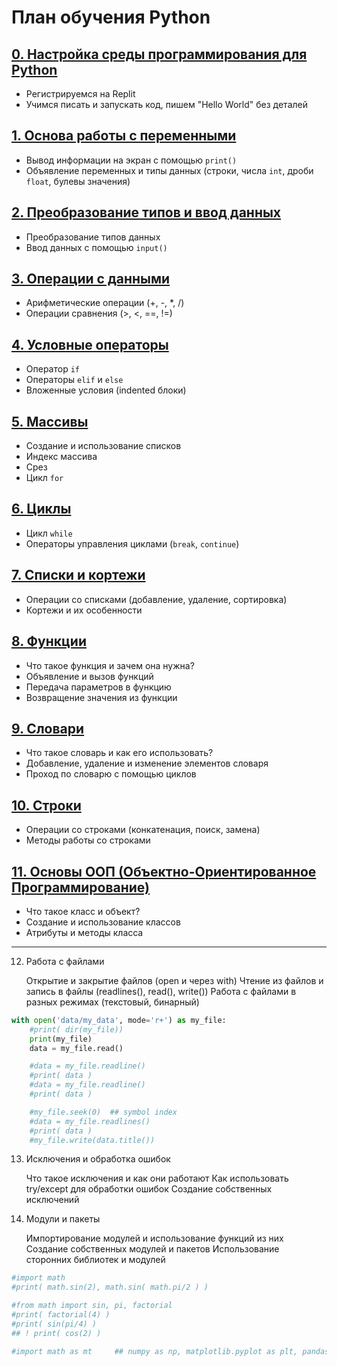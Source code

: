 # План обучения Python

## [0. Настройка среды программирования для Python](ru/0_lesson_Base_settings.md)
- Регистрируемся на Replit
- Учимся писать и запускать код, пишем "Hello World" без деталей

## [1. Основа работы с переменными](ru/1_lesson_Basic_variables.md)
- Вывод информации на экран с помощью `print()`
- Объявление переменных и типы данных (строки, числа `int`, дроби `float`, булевы значения)

## [2. Преобразование типов и ввод данных](ru/2_lesson_Type_conversion_and_input.md)
- Преобразование типов данных
- Ввод данных с помощью `input()`

## [3. Операции с данными](ru/3_lesson_Data_operations.md)
- Арифметические операции (+, -, *, /)
- Операции сравнения (>, <, ==, !=)

## [4. Условные операторы](ru/4_lesson_Conditional_statements.md)
- Оператор `if`
- Операторы `elif` и `else`
- Вложенные условия (indented блоки)

## [5. Массивы](ru/5_lesson_Arrays.md)
- Создание и использование списков
- Индекс массива
- Срез
- Цикл `for`

## [6. Циклы](ru/6_lesson_Loops.md)
- Цикл `while`
- Операторы управления циклами (`break`, `continue`)

## [7. Списки и кортежи](ru/7_lesson_Lists_and_Tuples.md)
- Операции со списками (добавление, удаление, сортировка)
- Кортежи и их особенности

## [8. Функции](ru/8_lesson_Functions.md)
- Что такое функция и зачем она нужна?
- Объявление и вызов функций
- Передача параметров в функцию
- Возвращение значения из функции

## [9. Словари](ru/9_lesson_Dictionaries.md)
- Что такое словарь и как его использовать?
- Добавление, удаление и изменение элементов словаря
- Проход по словарю с помощью циклов

## [10. Строки](ru/10_lesson_Strings.md)
- Операции со строками (конкатенация, поиск, замена)
- Методы работы со строками

## [11. Основы ООП (Объектно-Ориентированное Программирование)](ru/11_lesson_Basics_of_OOP.md)
- Что такое класс и объект?
- Создание и использование классов
- Атрибуты и методы класса


---

12. Работа с файлами

    Открытие и закрытие файлов (open и через with)
    Чтение из файлов и запись в файлы (readlines(), read(), write())
    Работа с файлами в разных режимах (текстовый, бинарный)

```python
with open('data/my_data', mode='r+') as my_file:
    #print( dir(my_file))
    print(my_file)
    data = my_file.read()

    #data = my_file.readline()
    #print( data )
    #data = my_file.readline()
    #print( data )

    #my_file.seek(0)  ## symbol index
    #data = my_file.readlines()
    #print( data )
    #my_file.write(data.title())
```



13. Исключения и обработка ошибок

    Что такое исключения и как они работают
    Как использовать try/except для обработки ошибок
    Создание собственных исключений

14. Модули и пакеты

    Импортирование модулей и использование функций из них
    Создание собственных модулей и пакетов
    Использование сторонних библиотек и модулей

```python
#import math
#print( math.sin(2), math.sin( math.pi/2 ) )

#from math import sin, pi, factorial
#print( factorial(4) )
#print( sin(pi/4) )
## ! print( cos(2) )

#import math as mt     ## numpy as np, matplotlib.pyplot as plt, pandas as pd
```

